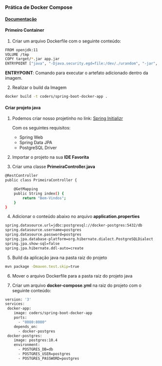 ### Prática de Docker Compose

#### [Documentação](https://docs.docker.com/compose/gettingstarted/)

#### Primeiro Container

1. Criar um arquivo Dockerfile com o seguinte conteúdo:

```sh
FROM openjdk:11
VOLUME /tmp
COPY target/*.jar app.jar
ENTRYPOINT ["java", "-Djava.security.egd=file:/dev/./urandom", "-jar", "/app.jar"]
```

**ENTRYPOINT**: Comando para executar o artefato adicionado dentro da imagem.

2. Realizar o build da Imagem

```sh
docker build -t coders/spring-boot-docker-app .
```

#### Criar projeto java

1. Podemos criar nosso projetinho no link: [Spring Initializr](https://start.spring.io/)

    Com os seguintes requisitos:
    - Spring Web
    - Spring Data JPA
    - PostgreSQL Driver

2. Importar o projeto na sua **IDE Favorita**
3. Criar uma classe **PrimeiraController.java**

```sh
@RestController
public class PrimeiraController {

    @GetMapping
    public String index() {
        return "Bem-Vindos";
    }
}
```

4. Adicionar o conteúdo abaixo no arquivo **application.properties**
```sh
spring.datasource.url=jdbc:postgresql://docker-postgres:5432/db
spring.datasource.username=postgres
spring.datasource.password=postgres
spring.jpa.database-platform=org.hibernate.dialect.PostgreSQLDialect
spring.jpa.show-sql=false
spring.jpa.hibernate.ddl-auto=create
```

5. Build da aplicação java na pasta raiz do projeto
```sh
mvn package -Dmaven.test.skip=true
```

6. Mover o arquivo Dockerfile para a pasta raiz do projeto java

7. Criar um arquivo **docker-compose.yml** na raiz do projeto com o seguinte conteúdo:
```sh
version: '3'
services:
 docker-app:
    image: coders/spring-boot-docker-app
    ports:
      - "8080:8080"
    depends_on:
      - docker-postgres
 docker-postgres:
    image: postgres:10.4
    environment:
      - POSTGRES_DB=db
      - POSTGRES_USER=postgres
      - POSTGRES_PASSWORD=postgres
```
